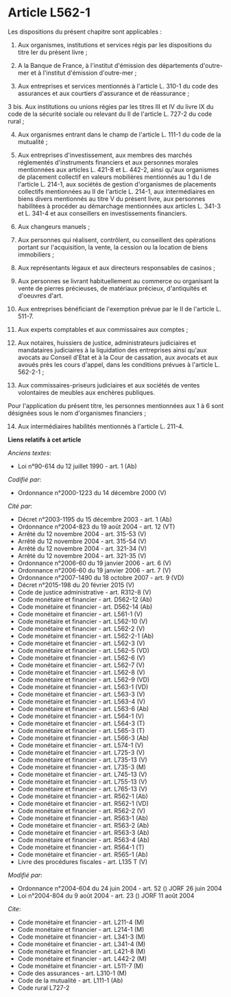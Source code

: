 # Article L562-1

Les dispositions du présent chapitre sont applicables :

1. Aux organismes, institutions et services régis par les dispositions du titre Ier du présent livre ;

2. A la Banque de France, à l'institut d'émission des départements d'outre-mer et à l'institut d'émission d'outre-mer ;

3. Aux entreprises et services mentionnés à l'article L. 310-1 du code des assurances et aux courtiers d'assurance et de
réassurance ;

3 bis. Aux institutions ou unions régies par les titres III et IV du livre IX du code de la sécurité sociale ou relevant du
II de l'article L. 727-2 du code rural ;

4. Aux organismes entrant dans le champ de l'article L. 111-1 du code de la mutualité ;

5. Aux entreprises d'investissement, aux membres des marchés réglementés d'instruments financiers et aux personnes morales
mentionnées aux articles L. 421-8 et L. 442-2, ainsi qu'aux organismes de placement collectif en valeurs mobilières
mentionnés au 1 du I de l'article L. 214-1, aux sociétés de gestion d'organismes de placements collectifs mentionnées au II
de l'article L. 214-1, aux intermédiaires en biens divers mentionnés au titre V du présent livre, aux personnes habilitées à
procéder au démarchage mentionnées aux articles L. 341-3 et L. 341-4 et aux conseillers en investissements financiers.

6. Aux changeurs manuels ;

7. Aux personnes qui réalisent, contrôlent, ou conseillent des opérations portant sur l'acquisition, la vente, la cession ou
la location de biens immobiliers ;

8. Aux représentants légaux et aux directeurs responsables de casinos ;

9. Aux personnes se livrant habituellement au commerce ou organisant la vente de pierres précieuses, de matériaux précieux,
d'antiquités et d'oeuvres d'art.

10. Aux entreprises bénéficiant de l'exemption prévue par le II de l'article L. 511-7.

11. Aux experts comptables et aux commissaires aux comptes ;

12. Aux notaires, huissiers de justice, administrateurs judiciaires et mandataires judiciaires à la liquidation des
entreprises ainsi qu'aux avocats au Conseil d'Etat et à la Cour de cassation, aux avocats et aux avoués près les cours
d'appel, dans les conditions prévues à l'article L. 562-2-1 ;

13. Aux commissaires-priseurs judiciaires et aux sociétés de ventes volontaires de meubles aux enchères publiques.

Pour l'application du présent titre, les personnes mentionnées aux 1 à 6 sont désignées sous le nom d'organismes financiers ;

14.  Aux intermédiaires habilités mentionnés à l'article L. 211-4.

**Liens relatifs à cet article**

_Anciens textes_:

  - Loi n°90-614 du 12 juillet 1990 - art. 1 (Ab)

_Codifié par_:

  - Ordonnance n°2000-1223 du 14 décembre 2000 (V)

_Cité par_:

  - Décret n°2003-1195 du 15 décembre 2003 - art. 1 (Ab)
  - Ordonnance n°2004-823 du 19 août 2004 - art. 12 (VT)
  - Arrêté du 12 novembre 2004 - art. 315-53 (V)
  - Arrêté du 12 novembre 2004 - art. 315-54 (V)
  - Arrêté du 12 novembre 2004 - art. 321-34 (V)
  - Arrêté du 12 novembre 2004 - art. 321-35 (V)
  - Ordonnance n°2006-60 du 19 janvier 2006 - art. 6 (V)
  - Ordonnance n°2006-60 du 19 janvier 2006 - art. 7 (V)
  - Ordonnance n°2007-1490 du 18 octobre 2007 - art. 9 (VD)
  - Décret n°2015-198 du 20 février 2015 (V)
  - Code de justice administrative - art. R312-8 (V)
  - Code monétaire et financier - art. D562-12 (Ab)
  - Code monétaire et financier - art. D562-14 (Ab)
  - Code monétaire et financier - art. L561-1 (V)
  - Code monétaire et financier - art. L562-10 (V)
  - Code monétaire et financier - art. L562-2 (V)
  - Code monétaire et financier - art. L562-2-1 (Ab)
  - Code monétaire et financier - art. L562-3 (V)
  - Code monétaire et financier - art. L562-5 (VD)
  - Code monétaire et financier - art. L562-6 (V)
  - Code monétaire et financier - art. L562-7 (V)
  - Code monétaire et financier - art. L562-8 (V)
  - Code monétaire et financier - art. L562-9 (VD)
  - Code monétaire et financier - art. L563-1 (VD)
  - Code monétaire et financier - art. L563-3 (V)
  - Code monétaire et financier - art. L563-4 (V)
  - Code monétaire et financier - art. L563-6 (Ab)
  - Code monétaire et financier - art. L564-1 (V)
  - Code monétaire et financier - art. L564-3 (T)
  - Code monétaire et financier - art. L565-3 (T)
  - Code monétaire et financier - art. L566-3 (Ab)
  - Code monétaire et financier - art. L574-1 (V)
  - Code monétaire et financier - art. L725-3 (V)
  - Code monétaire et financier - art. L735-13 (V)
  - Code monétaire et financier - art. L735-3 (M)
  - Code monétaire et financier - art. L745-13 (V)
  - Code monétaire et financier - art. L755-13 (V)
  - Code monétaire et financier - art. L765-13 (V)
  - Code monétaire et financier - art. R562-1 (Ab)
  - Code monétaire et financier - art. R562-1 (VD)
  - Code monétaire et financier - art. R562-2 (V)
  - Code monétaire et financier - art. R563-1 (Ab)
  - Code monétaire et financier - art. R563-2 (Ab)
  - Code monétaire et financier - art. R563-3 (Ab)
  - Code monétaire et financier - art. R563-4 (Ab)
  - Code monétaire et financier - art. R564-1 (T)
  - Code monétaire et financier - art. R565-1 (Ab)
  - Livre des procédures fiscales - art. L135 T (V)

_Modifié par_:

  - Ordonnance n°2004-604 du 24 juin 2004 - art. 52 () JORF 26 juin 2004
  - Loi n°2004-804 du 9 août 2004 - art. 23 () JORF 11 août 2004

_Cite_:

  - Code monétaire et financier - art. L211-4 (M)
  - Code monétaire et financier - art. L214-1 (M)
  - Code monétaire et financier - art. L341-3 (M)
  - Code monétaire et financier - art. L341-4 (M)
  - Code monétaire et financier - art. L421-8 (M)
  - Code monétaire et financier - art. L442-2 (M)
  - Code monétaire et financier - art. L511-7 (M)
  - Code des assurances - art. L310-1 (M)
  - Code de la mutualité - art. L111-1 (Ab)
  - Code rural L727-2
